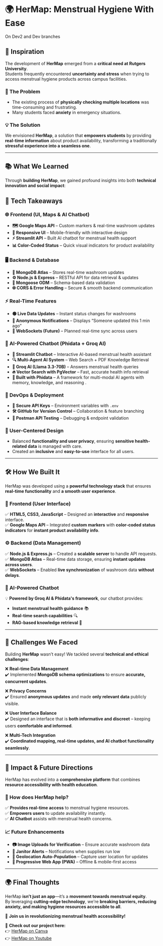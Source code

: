# 🌍 HerMap: Menstrual Hygiene With Ease  
On Dev2 and Dev branches
## 🎯 Inspiration  
The development of **HerMap** emerged from a **critical need at Rutgers University**.  
Students frequently encountered **uncertainty and stress** when trying to access menstrual hygiene products across campus facilities.  

### 🚨 The Problem  
- The existing process of **physically checking multiple locations** was time-consuming and frustrating.  
- Many students faced **anxiety** in emergency situations.  

### 💡 The Solution  
We envisioned **HerMap**, a solution that **empowers students** by providing **real-time information** about product availability, transforming a traditionally **stressful experience into a seamless one**.  

---

## 📚 What We Learned  
Through **building HerMap**, we gained profound insights into both **technical innovation and social impact**:  

## 🔹 Tech Takeaways  
### 🌐 Frontend (UI, Maps & AI Chatbot)  
- **🗺️ Google Maps API** – Custom markers & real-time washroom updates  
- **📱 Responsive UI** – Mobile-friendly with interactive design  
- **⚡ Streamlit API** – Built AI chatbot for menstrual health support  
- **📊 Color-Coded Status** – Quick visual indicators for product availability  

### 🖥️ Backend & Database  
- **🍃 MongoDB Atlas** – Stores real-time washroom updates  
- **⚙️ Node.js & Express** – RESTful API for data retrieval & updates  
- **🚀 Mongoose ODM** – Schema-based data validation  
- **🌐 CORS & Error Handling** – Secure & smooth backend communication  

### ⚡ Real-Time Features  
- **🟢 Live Data Updates** – Instant status changes for washrooms  
- **🔔 Anonymous Notifications** – Displays “Someone updated this 1 min ago”  
- **🔄 WebSockets (Future)** – Planned real-time sync across users  

### 🤖 AI-Powered Chatbot (Phidata + Groq AI)  
- **💬 Streamlit Chatbot** – Interactive AI-based menstrual health assistant  
- **🔍 Multi-Agent AI System** – Web Search + PDF Knowledge Retrieval  
- **🧠 Groq AI (Llama 3.3-70B)** – Answers menstrual health queries  
- **🔥 Vector Search with PgVector** – Fast, accurate health info retrieval
- **🤝 Built with Phidata** – A framework for multi-modal AI agents with memory, knowledge, and reasoning  .

### 🔧 DevOps & Deployment  
- **🔐 Secure API Keys** – Environment variables with `.env`  
- **🛠️ GitHub for Version Control** – Collaboration & feature branching  
- **📡 Postman API Testing** – Debugging & endpoint validation

### 🔹 User-Centered Design  
- Balanced **functionality and user privacy**, ensuring **sensitive health-related data** is managed with care.  
- Created an **inclusive** and **easy-to-use** interface for all users.  

---

## 🛠️ How We Built It  
HerMap was developed using a **powerful technology stack** that ensures **real-time functionality** and **a smooth user experience**.  

### 🎨 Frontend (User Interface)  
✅ **HTML5, CSS3, JavaScript** – Designed an **interactive** and **responsive** interface.  
✅ **Google Maps API** – Integrated **custom markers** with **color-coded status indicators** for **instant product availability info**.  

### ⚙️ Backend (Data Management)  
✅ **Node.js & Express.js** – Created a **scalable server** to handle API requests.  
✅ **MongoDB Atlas** – Real-time data storage, ensuring **instant updates across users**.  
✅ **WebSockets** – Enabled **live synchronization** of washroom data **without delays**.  

### 🤖 AI-Powered Chatbot  
💡 **Powered by Groq AI & Phidata's framework**, our chatbot provides:  
- **Instant menstrual health guidance** 📚  
- **Real-time search capabilities** 🔍  
- **RAG-based knowledge retrieval** 🧠  

---

## 🚧 Challenges We Faced  
Building **HerMap** wasn’t easy! We tackled several **technical and ethical challenges**:  

❌ **Real-time Data Management**  
✔️ Implemented **MongoDB schema optimizations** to ensure **accurate, concurrent updates**.  

❌ **Privacy Concerns**  
✔️ Ensured **anonymous updates** and made **only relevant data** publicly visible.  

❌ **User Interface Balance**  
✔️ Designed an interface that is **both informative and discreet** – keeping users **comfortable and informed**.  

❌ **Multi-Tech Integration**  
✔️ **Coordinated mapping, real-time updates, and AI chatbot functionality seamlessly**.  

---

## 🌟 Impact & Future Directions  
HerMap has evolved into a **comprehensive platform** that combines **resource accessibility with health education**.  

### 🎯 How does HerMap help?  
✅ **Provides real-time access** to menstrual hygiene resources.  
✅ **Empowers users** to update availability instantly.  
✅ **AI Chatbot** assists with menstrual health concerns.  

### 📈 Future Enhancements  
- **📷 Image Uploads for Verification** – Ensure accurate washroom data  
- **📢 Janitor Alerts** – Notifications when supplies run low  
- **📍 Geolocation Auto-Population** – Capture user location for updates  
- **📲 Progressive Web App (PWA)** – Offline & mobile-first access   

---

## 🌍 Final Thoughts  
HerMap **isn’t just an app**—it’s a **movement towards menstrual equity**.  
By leveraging **cutting-edge technology**, we're **breaking barriers, reducing anxiety, and making hygiene resources accessible to all**.  

🚀 **Join us in revolutionizing menstrual health accessibility!**  

🔗 **Check out our project here:**  
👉 [HerMap on Canva](https://www.canva.com/design/DAGeoK_qwi0/g_gMYTbtSbBVNqnwiWWxOQ/view?utm_content=DAGeoK_qwi0&utm_campaign=designshare&utm_medium=link2&utm_source=uniquelinks&utlId=hf0090173e4)  
👉 [HerMap on Youtube](https://www.youtube.com/watch?v=rcBXc4cEqE0)
